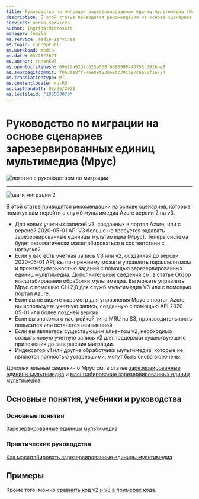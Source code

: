 ```yaml
---
title: Руководство по миграции зарезервированных единиц мультимедиа (Мрус)
description: В этой статье приводятся рекомендации на основе сценариев, которые помогут вам перейти с служб мультимедиа Azure версии 2 на v3.
services: media-services
author: IngridAtMicrosoft
manager: femila
ms.service: media-services
ms.topic: conceptual
ms.workload: media
ms.date: 03/25/2021
ms.author: inhenkel
ms.openlocfilehash: 00e1fa623fc625a568f6580998443758c3916be8
ms.sourcegitcommit: f0a3ee8ff77ee89f83b69bc30cb87caa80f1e724
ms.translationtype: MT
ms.contentlocale: ru-RU
ms.lasthandoff: 03/26/2021
ms.locfileid: "105563078"
---
```

# <a name="media-reserved-units-mrus-scenario-based-migration-guidance"></a>Руководство по миграции на основе сценариев зарезервированных единиц мультимедиа (Мрус)

![логотип с руководством по миграции](./media/migration-guide/azure-media-services-logo-migration-guide.svg)

<hr color="#5ea0ef" size="10">

![шаги миграции 2](./media/migration-guide/steps-4.svg)

В этой статье приводятся рекомендации на основе сценариев, которые помогут вам перейти с служб мультимедиа Azure версии 2 на v3.

- Для новых учетных записей v3, созданных в портал Azure, или с версией 2020-05-01 API V3 больше не требуется задавать зарезервированные единицы мультимедиа (Мрус). Теперь система будет автоматически масштабироваться в соответствии с нагрузкой.
- Если у вас есть учетная запись V3 или v2, созданная до версии 2020-05-01 API, вы по-прежнему можете управлять параллелизмом и производительностью заданий с помощью зарезервированных единиц мультимедиа. Дополнительные сведения см. в статье Обзор масштабирования обработки мультимедиа. Вы можете управлять Мрус с помощью CLI 2,0 для служб мультимедиа V3 или с помощью портал Azure.  
- Если вы не видите параметр для управления Мрус в портал Azure, вы используете учетную запись, созданную с помощью API 2020-05-01 или более поздней версии.
- Если вы знакомы с настройкой типа MRU на S3, производительность повысится или останется неизменной.
- Если вы являетесь существующим клиентом v2, необходимо создать новую учетную запись v2 для поддержки существующего приложения до завершения миграции. 
- Индексатор v1 или другие обработчики мультимедиа, которые не являются полностью устаревшими, могут быть снова включены. 

Дополнительные сведения о Мрус см. в статье [зарезервированные единицы мультимедиа](concept-media-reserved-units.md) и [масштабирование зарезервированных единиц мультимедиа](media-reserved-units-cli-how-to.md).

## <a name="mru-concepts-tutorials-and-how-to-guides"></a>Основные понятия, учебники и руководства

### <a name="concepts"></a>Основные понятия

[Зарезервированные единицы мультимедиа](concept-media-reserved-units.md)

### <a name="how-to-guides"></a>Практические руководства

[Как масштабировать зарезервированные единицы мультимедиа](media-reserved-units-cli-how-to.md)

## <a name="samples"></a>Примеры

Кроме того, можно [сравнить код v2 и v3 в примерах кода](migrate-v-2-v-3-migration-samples.md).
